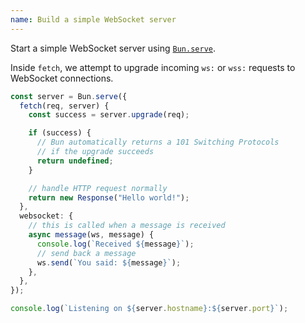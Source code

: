 ```yaml
---
name: Build a simple WebSocket server
---
```


Start a simple WebSocket server using [`Bun.serve`](https://bun.sh/docs/api/http).

Inside `fetch`, we attempt to upgrade incoming `ws:` or `wss:` requests to WebSocket connections.

```ts
const server = Bun.serve({
  fetch(req, server) {
    const success = server.upgrade(req);

    if (success) {
      // Bun automatically returns a 101 Switching Protocols
      // if the upgrade succeeds
      return undefined;
    }

    // handle HTTP request normally
    return new Response("Hello world!");
  },
  websocket: {
    // this is called when a message is received
    async message(ws, message) {
      console.log(`Received ${message}`);
      // send back a message
      ws.send(`You said: ${message}`);
    },
  },
});

console.log(`Listening on ${server.hostname}:${server.port}`);
```
